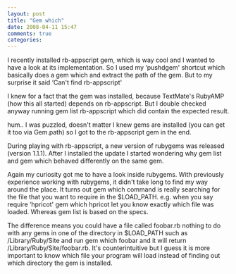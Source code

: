 ```yaml
---
layout: post
title: "Gem which"
date: 2008-04-11 15:47
comments: true
categories: 
---
```


<p>I recently installed rb-appscript gem, which is way cool and I wanted to have a look at its implementation.
So I used my &#8216;pushdgem' shortcut which basically does a gem which <name> and extract the path of the gem. But to my surprise it said &#8216;Can't find rb-appscript'</name></p>

<p>I knew for a fact that the gem was installed, because TextMate's RubyAMP (how this all started) depends on rb-appscript. But I double checked anyway running gem list rb-appscript which did contain the expected result.</p>

<p>hum.. I was puzzled, doesn't matter I knew gems are installed (you can get it too via Gem.path) so I got to the rb-appscript gem in the end.</p>

<p>During playing with rb-appscript, a new version of rubygems was released (version 1.1.1). After I installed the update I started wondering why gem list and gem which behaved differently on the same gem.</p>

<p>Again my curiosity got me to have a look inside rubygems. With previously experience working with rubygems, it didn't take long to find my way around the place. It turns out gem which command is really searching for the file that you want to require in the $LOAD_PATH. e.g. when you say require &#8216;hpricot' gem which hpricot let you know exactly which file was loaded. Whereas gem list is based on the specs.</p>

<p>The difference means you could have a file called foobar.rb nothing to do with any gems in one of the directory in $LOAD_PATH such as /Library/Ruby/Site and run gem which foobar and it will return /Library/Ruby/Site/foobar.rb.
It's counterintuitive but I guess it is more important to know which file your program will load instead of finding out which directory the gem is installed.</p>
